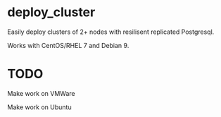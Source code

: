 # deploy_cluster
Easily deploy clusters of 2+ nodes with resilisent replicated Postgresql.

Works with CentOS/RHEL 7 and Debian 9.

# TODO
Make work on VMWare

Make work on Ubuntu